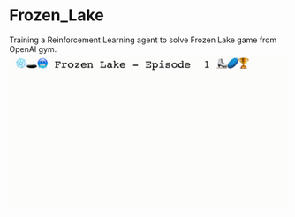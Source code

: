 # Frozen_Lake
Training a Reinforcement Learning agent to solve Frozen Lake game from OpenAI gym.
![Frozen_Lake GIF](/images/video.gif)
